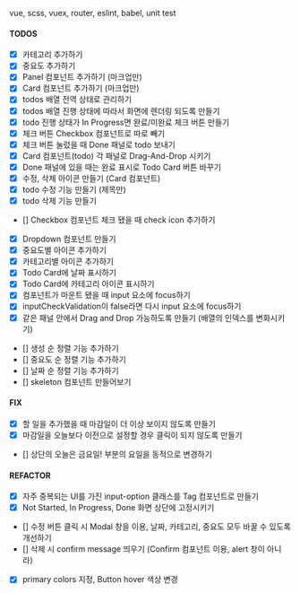 vue, scss, vuex, router, eslint, babel, unit test

#### TODOS

- [x] 카테고리 추가하기
- [x] 중요도 추가하기
- [x] Panel 컴포넌트 추가하기 (마크업만)
- [x] Card 컴포넌트 추가하기 (마크업만)
- [x] todos 배열 전역 상태로 관리하기
- [x] todos 배열 진행 상태에 따라서 화면에 렌더링 되도록 만들기
- [x] todo 진행 상태가 In Progress면 완료/미완료 체크 버튼 만들기
- [x] 체크 버튼 Checkbox 컴포넌트로 따로 빼기
- [x] 체크 버튼 눌렀을 때 Done 패널로 todo 보내기
- [x] Card 컴포넌트(todo) 각 패널로 Drag-And-Drop 시키기
- [x] Done 패널에 있을 때는 완료 표시로 Todo Card 버튼 바꾸기
- [x] 수정, 삭제 아이콘 만들기 (Card 컴포넌트)
- [x] todo 수정 기능 만들기 (제목만)
- [x] todo 삭제 기능 만들기
- [] Checkbox 컴포넌트 체크 됐을 때 check icon 추가하기
- [x] Dropdown 컴포넌트 만들기
- [x] 중요도별 아이콘 추가하기
- [x] 카테고리별 아이콘 추가하기
- [x] Todo Card에 날짜 표시하기
- [x] Todo Card에 카테고리 아이콘 표시하기
- [x] 컴포넌트가 마운트 됐을 때 input 요소에 focus하기
- [x] inputCheckValidation이 false라면 다시 input 요소에 focus하기
- [x] 같은 패널 안에서 Drag and Drop 가능하도록 만들기 (배열의 인덱스를 변화시키기)
- [] 생성 순 정렬 기능 추가하기
- [] 중요도 순 정렬 기능 추가하기
- [] 날짜 순 정렬 기능 추가하기
- [] skeleton 컴포넌트 만들어보기

#### FIX

- [x] 할 일을 추가했을 때 마감일이 더 이상 보이지 않도록 만들기
- [x] 마감일을 오늘보다 이전으로 설정할 경우 클릭이 되지 않도록 만들기
- [] 상단의 오늘은 금요일! 부분의 요일을 동적으로 변경하기

#### REFACTOR

- [x] 자주 중복되는 UI를 가진 input-option 클래스를 Tag 컴포넌트로 만들기
- [x] Not Started, In Progress, Done 화면 상단에 고정시키기
- [] 수정 버튼 클릭 시 Modal 창을 이용, 날짜, 카테고리, 중요도 모두 바꿀 수 있도록 개선하기
- [] 삭제 시 confirm message 띄우기 (Confirm 컴포넌트 이용, alert 창이 아니라)
- [x] primary colors 지정, Button hover 색상 변경
